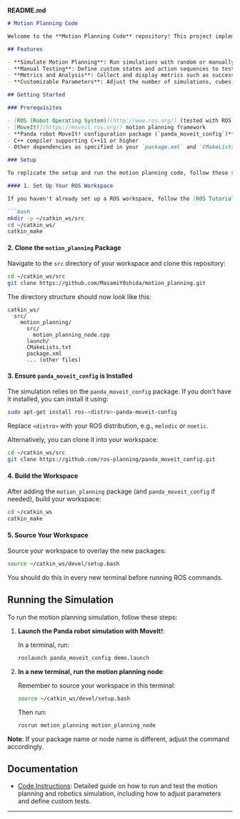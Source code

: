 **README.md**

```markdown
# Motion Planning Code

Welcome to the **Motion Planning Code** repository! This project implements a motion planning and robotics simulation for a robotic manipulator (specifically, the Panda robot). It allows you to simulate picking, placing, stacking, and unstacking actions with cubes on a 3x3 grid. The code is designed to help understand motion planning algorithms and test various scenarios in robotics.

## Features

- **Simulate Motion Planning**: Run simulations with random or manually selected actions to test the motion planning capabilities.
- **Manual Testing**: Define custom states and action sequences to test specific scenarios.
- **Metrics and Analysis**: Collect and display metrics such as success rates, discrepancies, and effect checks.
- **Customizable Parameters**: Adjust the number of simulations, cubes, stack heights, and action choices.

## Getting Started

### Prerequisites

- [ROS (Robot Operating System)](http://www.ros.org/) (tested with ROS Melodic and Noetic)
- [MoveIt!](https://moveit.ros.org/) motion planning framework
- **Panda robot MoveIt! configuration package (`panda_moveit_config`)**
- C++ compiler supporting C++11 or higher
- Other dependencies as specified in your `package.xml` and `CMakeLists.txt`

### Setup

To replicate the setup and run the motion planning code, follow these steps:

#### 1. Set Up Your ROS Workspace

If you haven't already set up a ROS workspace, follow the [ROS Tutorials](http://wiki.ros.org/ROS/Tutorials/InstallingandConfiguringROSEnvironment) to create one:

```bash
mkdir -p ~/catkin_ws/src
cd ~/catkin_ws/
catkin_make
```

#### 2. Clone the `motion_planning` Package

Navigate to the `src` directory of your workspace and clone this repository:

```bash
cd ~/catkin_ws/src
git clone https://github.com/MasamiY0shida/motion_planning.git
```

The directory structure should now look like this:

```
catkin_ws/
  src/
    motion_planning/
      src/
        motion_planning_node.cpp
      launch/
      CMakeLists.txt
      package.xml
      ... (other files)
```

#### 3. Ensure `panda_moveit_config` is Installed

The simulation relies on the `panda_moveit_config` package. If you don't have it installed, you can install it using:

```bash
sudo apt-get install ros-<distro>-panda-moveit-config
```

Replace `<distro>` with your ROS distribution, e.g., `melodic` or `noetic`.

Alternatively, you can clone it into your workspace:

```bash
cd ~/catkin_ws/src
git clone https://github.com/ros-planning/panda_moveit_config.git
```

#### 4. Build the Workspace

After adding the `motion_planning` package (and `panda_moveit_config` if needed), build your workspace:

```bash
cd ~/catkin_ws
catkin_make
```

#### 5. Source Your Workspace

Source your workspace to overlay the new packages:

```bash
source ~/catkin_ws/devel/setup.bash
```

You should do this in every new terminal before running ROS commands.

## Running the Simulation

To run the motion planning simulation, follow these steps:

1. **Launch the Panda robot simulation with MoveIt!**:

   In a terminal, run:

   ```bash
   roslaunch panda_moveit_config demo.launch
   ```

2. **In a new terminal, run the motion planning node**:

   Remember to source your workspace in this terminal:

   ```bash
   source ~/catkin_ws/devel/setup.bash
   ```

   Then run:

   ```bash
   rosrun motion_planning motion_planning_node
   ```

**Note**: If your package name or node name is different, adjust the command accordingly.

## Documentation

- [Code Instructions](CodeInstructions.md): Detailed guide on how to run and test the motion planning and robotics simulation, including how to adjust parameters and define custom tests.

---